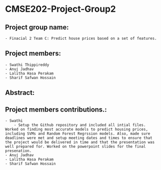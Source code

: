 # CMSE202-Project-Group2

## Project group name:
    - Finacial 2 Team C: Predict house prices based on a set of features.
    
## Project members:
    - Swathi Thippireddy
    - Anuj Jadhav
    - Lalitha Hasa Perakam
    - Sharif Safwan Hossain
    
## Abstract:


## Project members contributions.:
    - Swathi
        - Setup the Github repository and included all intial files. Worked on finding most accurate models to predict housing prices, including SVMs and Random Forest Regrssion models. Also, made sure deadlines were met and setup meeting dates and times to ensure that the project would be delivered in time and that the presentation was well prepared for. Worked on the powerpoint slides for the final presenation. 
    - Anuj Jadhav
    - Lalitha Hasa Perakam
    - Sharif Safwan Hossain